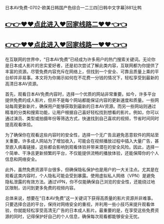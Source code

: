 日本AV免费-0702-欧美日韩国产色综合一二三四|日韩中文字幕|881比鸭

## [👉👉♥♥点此进入♥回家线路二♥♥👈👈](https://unpkg.com/182-5run/index.html)
## [👉👉♥♥点此进入♥回家线路一♥♥👈👈](https://unpkg.com/182-6run/index.html)

在互联网的世界中，“日本AV免费”已经成为许多用户的热门搜索关键词。无论你是日本成人影片的忠实爱好者，还是初次尝试了解此类内容，互联网都为你提供了丰富的资源。尽管免费内容充斥在网络上，但找到一个安全、可靠且质量上乘的平台却并非易事。本文将为你揭示如何在不花费一分钱的情况下，轻松享受到最新的高清日本AV资源。

首先，观看日本AV免费内容时，选择一个优质的网站非常重要。如今，许多平台提供免费的成人影片，但并不是每个网站都能保证内容的更新速度和质量。一些网站每周更新新片，确保用户能够获取到最新的日本AV资源。而另一些网站则通过精准的分类和搜索功能，让用户根据自己喜好轻松找到想看的影片。例如，你可以通过演员、类型或拍摄年份等筛选方式，快速找到自己喜欢的视频，节省时间同时提高观看体验。

为了确保你在观看这些内容时的安全性，选择一个无广告且避免恶意软件的网站至关重要。许多成人网站为了增加收入，可能会在视频播放过程中插入大量广告，甚至嵌入病毒链接，这些都会影响到观看体验并带来潜在的安全风险。因此，选择一个简单、干净且更新频繁的平台，不仅能提供流畅的播放体验，还能保障你的个人信息和网络安全。

此外，虽然免费资源平台很多，但确保隐私保护也是用户的一大关注点。尤其是在观看这类内容时，个人隐私可能会受到暴露。使用虚拟私人网络（VPN）是避免隐私泄露的有效方法。通过VPN，你不仅能确保自己浏览的安全性，还能绕过地区限制，访问到更多免费的视频内容。

总体来说，想要在“日本AV免费”这一关键词下获得高质量的影片资源并非难事。只要选择合适的平台，保持对网络安全的重视，并利用一些小技巧来提升观看体验，你就能轻松享受高清无广告的日本成人影片。最重要的是，在享受这些免费资源的同时，记得保护好自己的个人信息，确保每次观看都能够安全无忧。
